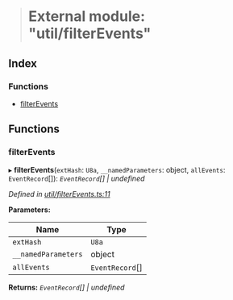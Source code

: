 > # External module: "util/filterEvents"

## Index

### Functions

* [filterEvents](_util_filterevents_.md#filterevents)

## Functions

###  filterEvents

▸ **filterEvents**(`extHash`: `U8a`, `__namedParameters`: object, `allEvents`: `EventRecord`[]): *`EventRecord`[] | undefined*

*Defined in [util/filterEvents.ts:11](https://github.com/polkadot-js/api/blob/400f33f/packages/api/src/util/filterEvents.ts#L11)*

**Parameters:**

Name | Type |
------ | ------ |
`extHash` | `U8a` |
`__namedParameters` | object |
`allEvents` | `EventRecord`[] |

**Returns:** *`EventRecord`[] | undefined*